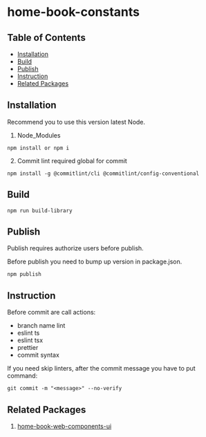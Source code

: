 # home-book-constants

## Table of Contents

- [Installation](#Installation)
- [Build](#Build)
- [Publish](#Publish)
- [Instruction](#Instruction)
- [Related Packages](#Related-Packages)

## Installation

Recommend you to use this version latest Node.

1. Node_Modules

```
npm install or npm i
```

2. Commit lint required global for commit

```
npm install -g @commitlint/cli @commitlint/config-conventional
```

## Build

```
npm run build-library
```

## Publish

Publish requires authorize users before publish.

Before publish you need to bump up version in package.json.

```
npm publish
```

## Instruction

Before commit are call actions:

- branch name lint
- eslint ts
- eslint tsx
- prettier
- commit syntax

If you need skip linters, after the commit message you have to put command:

```
git commit -m "<message>" --no-verify
```

## Related Packages

1. [home-book-web-components-ui](https://github.com/HomeBookManager/home-book-components-ui)
